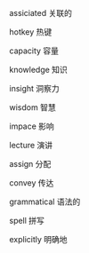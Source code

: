 assiciated 关联的

 hotkey 热键

 capacity 容量

 knowledge 知识

 insight 洞察力

 wisdom 智慧

 impace 影响

 lecture 演讲

 assign 分配
 
 convey 传达

 grammatical 语法的

 spell 拼写

 explicitly 明确地

 
